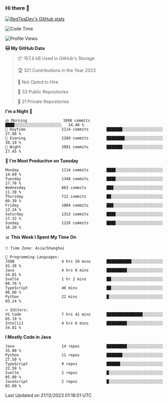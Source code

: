 ### Hi there 👋

<!--
**RedTeaDev/RedTeaDev** is a ✨ _special_ ✨ repository because its `README.md` (this file) appears on your GitHub profile.

Here are some ideas to get you started:

- 🔭 I’m currently working on ...
- 🌱 I’m currently learning ...
- 👯 I’m looking to collaborate on ...
- 🤔 I’m looking for help with ...
- 💬 Ask me about ...
- 📫 How to reach me: ...
- 😄 Pronouns: ...
- ⚡ Fun fact: ...
-->

<!--
[![wakatime](https://wakatime.com/badge/user/6b101ed0-04c0-4490-9283-eb61f2efff96.svg)](https://wakatime.com/@6b101ed0-04c0-4490-9283-eb61f2efff96)
!-->

[![RedTeaDev's GitHub stats](https://github-readme-stats.vercel.app/api?username=RedTeaDev)](https://github.com/anuraghazra/github-readme-stats)
<!--
[![willianrod's wakatime stats](https://github-readme-stats.vercel.app/api/wakatime?username=RedTeaDev)](https://github.com/anuraghazra/github-readme-stats)
!-->
<!--START_SECTION:waka-->
![Code Time](http://img.shields.io/badge/Code%20Time-1%2C953%20hrs%2022%20mins-blue)

![Profile Views](http://img.shields.io/badge/Profile%20Views-0-blue)

**🐱 My GitHub Data** 

> 📦 157.4 kB Used in GitHub's Storage 
 > 
> 🏆 321 Contributions in the Year 2023
 > 
> 🚫 Not Opted to Hire
 > 
> 📜 33 Public Repositories 
 > 
> 🔑 21 Private Repositories 
 > 
**I'm a Night 🦉** 

```text
🌞 Morning                1098 commits        ████░░░░░░░░░░░░░░░░░░░░░   14.48 % 
🌆 Daytime                2114 commits        ███████░░░░░░░░░░░░░░░░░░   27.88 % 
🌃 Evening                2289 commits        ████████░░░░░░░░░░░░░░░░░   30.19 % 
🌙 Night                  2081 commits        ███████░░░░░░░░░░░░░░░░░░   27.45 % 
```
📅 **I'm Most Productive on Tuesday** 

```text
Monday                   1114 commits        ████░░░░░░░░░░░░░░░░░░░░░   14.69 % 
Tuesday                  1348 commits        ████░░░░░░░░░░░░░░░░░░░░░   17.78 % 
Wednesday                863 commits         ███░░░░░░░░░░░░░░░░░░░░░░   11.38 % 
Thursday                 712 commits         ██░░░░░░░░░░░░░░░░░░░░░░░   09.39 % 
Friday                   1004 commits        ███░░░░░░░░░░░░░░░░░░░░░░   13.24 % 
Saturday                 1313 commits        ████░░░░░░░░░░░░░░░░░░░░░   17.32 % 
Sunday                   1228 commits        ████░░░░░░░░░░░░░░░░░░░░░   16.20 % 
```


📊 **This Week I Spent My Time On** 

```text
🕑︎ Time Zone: Asia/Shanghai

💬 Programming Languages: 
JSON                     4 hrs 59 mins       ███████████░░░░░░░░░░░░░░   42.38 % 
Java                     4 hrs 6 mins        █████████░░░░░░░░░░░░░░░░   34.81 % 
Svelte                   1 hr 2 mins         ██░░░░░░░░░░░░░░░░░░░░░░░   08.78 % 
TypeScript               46 mins             ██░░░░░░░░░░░░░░░░░░░░░░░   06.60 % 
Python                   22 mins             █░░░░░░░░░░░░░░░░░░░░░░░░   03.24 % 

🔥 Editors: 
VS Code                  7 hrs 41 mins       ████████████████░░░░░░░░░   65.19 % 
IntelliJ                 4 hrs 6 mins        █████████░░░░░░░░░░░░░░░░   34.81 % 
```

**I Mostly Code in Java** 

```text
Java                     14 repos            █████████░░░░░░░░░░░░░░░░   35.00 % 
Python                   11 repos            ███████░░░░░░░░░░░░░░░░░░   27.50 % 
TypeScript               9 repos             ██████░░░░░░░░░░░░░░░░░░░   22.50 % 
Svelte                   2 repos             █░░░░░░░░░░░░░░░░░░░░░░░░   05.00 % 
JavaScript               2 repos             █░░░░░░░░░░░░░░░░░░░░░░░░   05.00 % 
```




 Last Updated on 21/12/2023 01:18:01 UTC
<!--END_SECTION:waka-->


